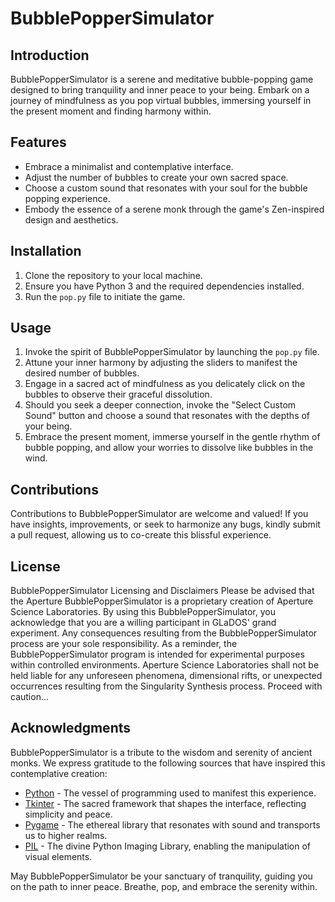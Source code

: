 # BubblePopperSimulator

## Introduction

BubblePopperSimulator is a serene and meditative bubble-popping game designed to bring tranquility and inner peace to your being. Embark on a journey of mindfulness as you pop virtual bubbles, immersing yourself in the present moment and finding harmony within.

## Features

- Embrace a minimalist and contemplative interface.
- Adjust the number of bubbles to create your own sacred space.
- Choose a custom sound that resonates with your soul for the bubble popping experience.
- Embody the essence of a serene monk through the game's Zen-inspired design and aesthetics.

## Installation

1. Clone the repository to your local machine.
2. Ensure you have Python 3 and the required dependencies installed.
3. Run the `pop.py` file to initiate the game.

## Usage

1. Invoke the spirit of BubblePopperSimulator by launching the `pop.py` file.
2. Attune your inner harmony by adjusting the sliders to manifest the desired number of bubbles.
3. Engage in a sacred act of mindfulness as you delicately click on the bubbles to observe their graceful dissolution.
4. Should you seek a deeper connection, invoke the "Select Custom Sound" button and choose a sound that resonates with the depths of your being.
5. Embrace the present moment, immerse yourself in the gentle rhythm of bubble popping, and allow your worries to dissolve like bubbles in the wind.

## Contributions

Contributions to BubblePopperSimulator are welcome and valued! If you have insights, improvements, or seek to harmonize any bugs, kindly submit a pull request, allowing us to co-create this blissful experience.

## License

BubblePopperSimulator Licensing and Disclaimers
Please be advised that the Aperture BubblePopperSimulator is a proprietary creation of Aperture Science Laboratories. By using this BubblePopperSimulator, you acknowledge that you are a willing participant in GLaDOS' grand experiment. Any consequences resulting from the BubblePopperSimulator process are your sole responsibility. As a reminder, the BubblePopperSimulator program is intended for experimental purposes within controlled environments. Aperture Science Laboratories shall not be held liable for any unforeseen phenomena, dimensional rifts, or unexpected occurrences resulting from the Singularity Synthesis process. Proceed with caution...

## Acknowledgments

BubblePopperSimulator is a tribute to the wisdom and serenity of ancient monks. We express gratitude to the following sources that have inspired this contemplative creation:

- [Python](https://www.python.org/) - The vessel of programming used to manifest this experience.
- [Tkinter](https://docs.python.org/3/library/tkinter.html) - The sacred framework that shapes the interface, reflecting simplicity and peace.
- [Pygame](https://www.pygame.org/) - The ethereal library that resonates with sound and transports us to higher realms.
- [PIL](https://pillow.readthedocs.io/en/stable/) - The divine Python Imaging Library, enabling the manipulation of visual elements.


May BubblePopperSimulator be your sanctuary of tranquility, guiding you on the path to inner peace. Breathe, pop, and embrace the serenity within.
